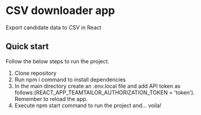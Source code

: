 # CSV downloader app 

Export candidate data to CSV in React

## Quick start

Follow the below steps to run the project.

1. Clone repository
2. Run npm i command to install dependencies
3. In the main directory create an .env.local file and add API token as follows:(REACT_APP_TEAMTAILOR_AUTHORIZATION_TOKEN = 'token'). Remember to reload the app.
4. Execute npm start command to run the project and... voila!


